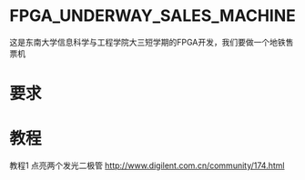# FPGA_UNDERWAY_SALES_MACHINE
这是东南大学信息科学与工程学院大三短学期的FPGA开发，我们要做一个地铁售票机

# 要求

# 教程

教程1 点亮两个发光二极管 http://www.digilent.com.cn/community/174.html
